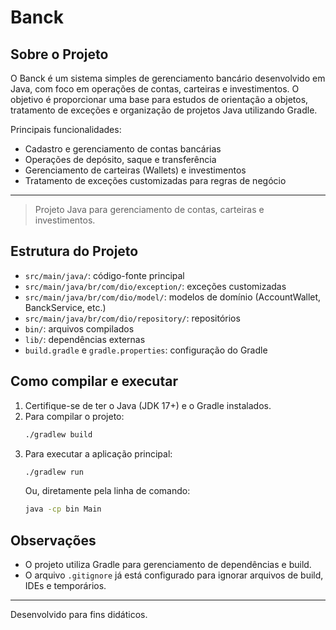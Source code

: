 

# Banck

## Sobre o Projeto

O Banck é um sistema simples de gerenciamento bancário desenvolvido em Java, com foco em operações de contas, carteiras e investimentos. O objetivo é proporcionar uma base para estudos de orientação a objetos, tratamento de exceções e organização de projetos Java utilizando Gradle.

Principais funcionalidades:
- Cadastro e gerenciamento de contas bancárias
- Operações de depósito, saque e transferência
- Gerenciamento de carteiras (Wallets) e investimentos
- Tratamento de exceções customizadas para regras de negócio

---

> Projeto Java para gerenciamento de contas, carteiras e investimentos.

## Estrutura do Projeto

- `src/main/java/`: código-fonte principal
- `src/main/java/br/com/dio/exception/`: exceções customizadas
- `src/main/java/br/com/dio/model/`: modelos de domínio (AccountWallet, BanckService, etc.)
- `src/main/java/br/com/dio/repository/`: repositórios
- `bin/`: arquivos compilados
- `lib/`: dependências externas
- `build.gradle` e `gradle.properties`: configuração do Gradle

## Como compilar e executar

1. Certifique-se de ter o Java (JDK 17+) e o Gradle instalados.
2. Para compilar o projeto:
	```bash
	./gradlew build
	```
3. Para executar a aplicação principal:
	```bash
	./gradlew run
	```
	Ou, diretamente pela linha de comando:
	```bash
	java -cp bin Main
	```

## Observações

- O projeto utiliza Gradle para gerenciamento de dependências e build.
- O arquivo `.gitignore` já está configurado para ignorar arquivos de build, IDEs e temporários.

---
Desenvolvido para fins didáticos.
